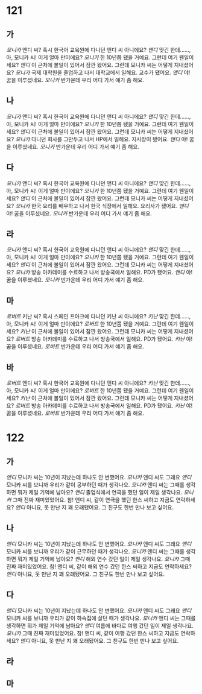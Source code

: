# 121
## 가
*모니카* 앤디 씨? 혹시 한국어 교육원에 다니던 앤디 씨 아니에요?
*앤디* 맞긴 한데......, 아, 모니카 씨! 이게 얼마 만이에요?
*모니카* 한 10년쯤 됐을 거예요. 그런데 여기 웬일이세요?
*앤디* 이 근처에 볼일이 있어서 잠깐 왔어요. 그런데 모니카 씨는 어떻게 지내셨어요?
*모니카* 국제 대학원을 졸업하고 나서 대학교에서 일해요. 교수가 됐어요.
*앤디* 야! 꿈을 이루셨네요.
*모니카* 반가운데 우리 어디 가서 얘기 좀 해요.
## 나
*모니카* 앤디 씨? 혹시 한국어 교육원에 다니던 앤디 씨 아니에요?
*앤디* 맞긴 한데......, 아, 모니카 씨! 이게 얼마 만이에요?
*모니카* 한 10년쯤 됐을 거예요. 그런데 여기 웬일이세요?
*앤디* 이 근처에 볼일이 있어서 잠깐 왔어요. 그런데 모니카 씨는 어떻게 지내셨어요?
*모니카* 다니던 회사를 그만두고 나서 HP에서 일해요. 지사장이 됐어요.
*앤디* 야! 꿈을 이루셨네요.
*모니카* 반가운데 우리 어디 가서 얘기 좀 해요.
## 다
*모니카* 앤디 씨? 혹시 한국어 교육원에 다니던 앤디 씨 아니에요?
*앤디* 맞긴 한데......, 아, 모니카 씨! 이게 얼마 만이에요?
*모니카* 한 10년쯤 됐을 거예요. 그런데 여기 웬일이세요?
*앤디* 이 근처에 볼일이 있어서 잠깐 왔어요. 그런데 모니카 씨는 어떻게 지내셨어요?
*모니카* 한국 요리를 배우하고 나서 한국 식장에서 일해요. 요리사가 됐어요.
*앤디* 야! 꿈을 이루셨네요.
*모니카* 반가운데 우리 어디 가서 얘기 좀 해요.
## 라
*모니카* 앤디 씨? 혹시 한국어 교육원에 다니던 앤디 씨 아니에요?
*앤디* 맞긴 한데......, 아, 모니카 씨! 이게 얼마 만이에요?
*모니카* 한 10년쯤 됐을 거예요. 그런데 여기 웬일이세요?
*앤디* 이 근처에 볼일이 있어서 잠깐 왔어요. 그런데 모니카 씨는 어떻게 지내셨어요?
*모니카* 방송 아카데미를 수료하고 나서 방송국에서 일해요. PD가 됐어요.
*앤디* 야! 꿈을 이루셨네요.
*모니카* 반가운데 우리 어디 가서 얘기 좀 해요.
## 마
*로버트* 키난 씨? 혹시 스페인 프아크에 다니던 키난 씨 아니에요?
*키난* 맞긴 한데......, 아, 모니카 씨! 이게 얼마 만이에요?
*로버트* 한 10년쯤 됐을 거예요. 그런데 여기 웬일이세요?
*키난* 이 근처에 볼일이 있어서 잠깐 왔어요. 그런데 모니카 씨는 어떻게 지내셨어요?
*로버트* 방송 아카데미를 수료하고 나서 방송국에서 일해요. PD가 됐어요.
*키난* 야! 꿈을 이루셨네요.
*로버트* 반가운데 우리 어디 가서 얘기 좀 해요.
## 바
*로버트* 앤디 씨? 혹시 한국어 교육원에 다니던 앤디 씨 아니에요?
*키난* 맞긴 한데......, 아, 모니카 씨! 이게 얼마 만이에요?
*로버트* 한 10년쯤 됐을 거예요. 그런데 여기 웬일이세요?
*키난* 이 근처에 볼일이 있어서 잠깐 왔어요. 그런데 모니카 씨는 어떻게 지내셨어요?
*로버트* 방송 아카데미를 수료하고 나서 방송국에서 일해요. PD가 됐어요.
*키난* 야! 꿈을 이루셨네요.
*로버트* 반가운데 우리 어디 가서 얘기 좀 해요.
# 122
## 가
*앤디* 모니카 씨는 10년이 지났는데 하나도 안 변했어요.
*모니카* 앤디 씨도 그래요
*앤디* 모니카 씨를 보니까 우리가 같이 공부하던 때가 생각나요.
*모니카* 앤디 씨는 그때를 생각하면 뭐가 제일 기억에 남아요?
*앤디* 졸업식에서 연극을 했던 일이 제일 생각나요.
*모니카* 그때 진짜 재미있었어요. 참! 앤디 씨, 같이 연극을 했던 한스 씨하고 지금도 연락하세요?
*앤디* 아니요, 못 만난 지 꽤 오래됐어요. 그 친구도 한번 만나 보고 싶어요.
## 나
*앤디* 모니카 씨는 10년이 지났는데 하나도 안 변했어요.
*모니카* 앤디 씨도 그래요
*앤디* 모니카 씨를 보니까 우리가 같이 근무하던 때가 생각나요.
*모니카* 앤디 씨는 그때를 생각하면 뭐가 제일 기억에 남아요?
*앤디* 해외 연수 갔던 일이 제일 생각나요.
*모니카* 그때 진짜 재미있었어요. 참! 앤디 씨, 같이 해외 연수 갔던 한스 씨하고 지금도 연락하세요?
*앤디* 아니요, 못 만난 지 꽤 오래됐어요. 그 친구도 한번 만나 보고 싶어요.
## 다
*앤디* 모니카 씨는 10년이 지났는데 하나도 안 변했어요.
*모니카* 앤디 씨도 그래요
*앤디* 모니카 씨를 보니까 우리가 같이 하숙집에 살던 때가 생각나요.
*모니카* 앤디 씨는 그때를 생각하면 뭐가 제일 기억에 남아요?
*앤디* 여름에 바다로 여행 갔던 일이 제일 생각나요.
*모니카* 그때 진짜 재미있었어요. 참! 앤디 씨, 같이 여행 갔던 한스 씨하고 지금도 연락하세요?
*앤디* 아니요, 못 만난 지 꽤 오래됐어요. 그 친구도 한번 만나 보고 싶어요.
## 라
## 마